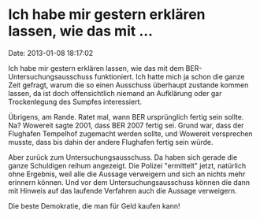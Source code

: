 Ich habe mir gestern erklären lassen, wie das mit \...
======================================================

Date: 2013-01-08 18:17:02

Ich habe mir gestern erklären lassen, wie das mit dem
BER-Untersuchungsausschuss funktioniert. Ich hatte mich ja schon die
ganze Zeit gefragt, warum die so einen Ausschuss überhaupt zustande
kommen lassen, da ist doch offensichtlich niemand an Aufklärung oder gar
Trockenlegung des Sumpfes interessiert.

Übrigens, am Rande. Ratet mal, wann BER ursprünglich fertig sein sollte.
Na? Wowereit sagte 2001, dass BER 2007 fertig sei. Grund war, dass der
Flughafen Tempelhof zugemacht werden sollte, und Wowereit versprechen
musste, dass bis dahin der andere Flughafen fertig sein würde.

Aber zurück zum Untersuchungsausschuss. Da haben sich gerade die ganze
Schuldigen reihum angezeigt. Die Polizei \"ermittelt\" jetzt, natürlich
ohne Ergebnis, weil alle die Aussage verweigern und sich an nichts mehr
erinnern können. Und vor dem Untersuchungsausschuss können die dann mit
Hinweis auf das laufende Verfahren auch die Aussage verweigern.

Die beste Demokratie, die man für Geld kaufen kann!
